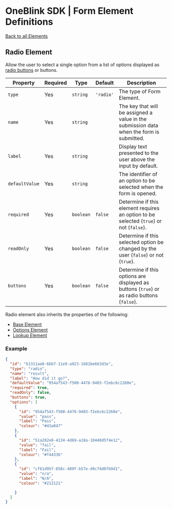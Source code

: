 # OneBlink SDK | Form Element Definitions

[Back to all Elements](../README.md)

## Radio Element

Allow the user to select a single option from a list of options displayed as [radio buttons](https://developer.mozilla.org/en-US/docs/Web/HTML/Element/input/radio) or buttons.

| Property       | Required | Type      | Default   | Description                                                                                |
| -------------- | -------- | --------- | --------- | ------------------------------------------------------------------------------------------ |
| `type`         | Yes      | `string`  | `'radio'` | The type of Form Element.                                                                  |
| `name`         | Yes      | `string`  |           | The key that will be assigned a value in the submission data when the form is submitted.   |
| `label`        | Yes      | `string`  |           | Display text presented to the user above the input by default.                             |
| `defaultValue` | Yes      | `string`  |           | The identifier of an option to be selected when the form is opened.                        |
| `required`     | Yes      | `boolean` | `false`   | Determine if this element requires an option to be selected (`true`) or not (`false`).     |
| `readOnly`     | Yes      | `boolean` | `false`   | Determine if this selected option be changed by the user (`false`) or not (`true`).        |
| `buttons`      | Yes      | `boolean` | `false`   | Determine if this options are displayed as buttons (`true`) or as radio buttons (`false`). |

Radio element also inherits the properties of the following:

-   [Base Element](./base-element.md)
-   [Options Element](./options-element.md)
-   [Lookup Element](./lookup-element.md)

### Example

```JSON
{
  "id": "b1311ae0-6bb7-11e9-a923-1681be663d3e",
  "type": "radio",
  "name": "result",
  "label": "How did it go?",
  "defaultValue": "954af543-f500-4476-9403-f2ebc6c2260e",
  "required": true,
  "readOnly": false,
  "buttons": true,
  "options": [
    {
      "id": "954af543-f500-4476-9403-f2ebc6c2260e",
      "value": "pass",
      "label": "Pass",
      "colour": "#43a047"
    },
    {
      "id": "51a282e8-4134-4d69-a18a-10440d5f4e12",
      "value": "fail",
      "label": "Fail",
      "colour": "#f44336"
    },
    {
      "id": "cf61d95f-658c-409f-b57e-d9c74d0fb9d1",
      "value": "n/a",
      "label": "N/A",
      "colour": "#212121"

    }
  ]
}
```
